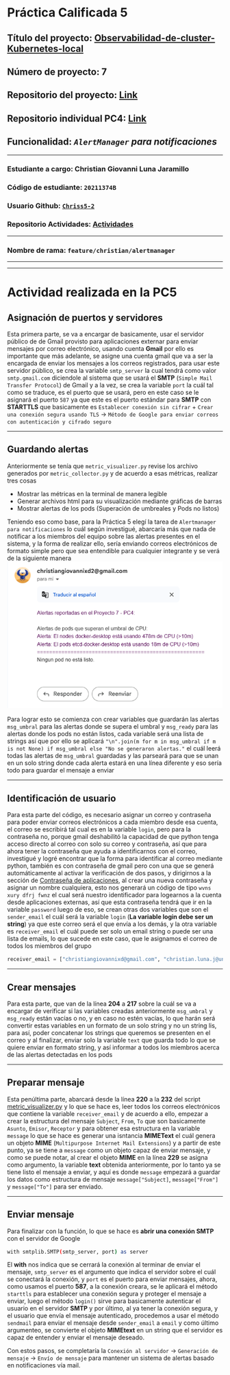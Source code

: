 # Práctica Calificada 5
## Título del proyecto: [Observabilidad-de-cluster-Kubernetes-local](https://github.com/grupo10-CC3S2/Proyecto7-PC4)
## Número de proyecto: 7
## Repositorio del proyecto: [Link](https://github.com/grupo10-CC3S2/Proyecto7-PC4)
## Repositorio individual PC4: [Link](https://github.com/Chriss5-2/Observabilidad-de-cluster-Kubernetes-local)
## Funcionalidad: *`AlertManager` para notificaciones*
---
### Estudiante a cargo: Christian Giovanni Luna Jaramillo
### Código de estudiante: `20211374B`
### Usuario Github: [`Chriss5-2`](https://github.com/Chriss5-2)
### Repositorio Actividades: [Actividades](https://github.com/Chriss5-2/CC3S2-A_25-1_20211374B)
---
### Nombre de rama: `feature/christian/alertmanager`
---
---
# Actividad realizada en la PC5
## Asignación de puertos y servidores
Esta primera parte, se va a encargar de basicamente, usar el servidor público de de Gmail provisto para aplicaciones externar para enviar mensajes por correo electrónico, usando cuenta **Gmail** por ello es importante que más adelante, se asigne una cuenta gmail que va a ser la encargada de enviar los mensajes a los correos registrados, para usar este servidor público, se crea la variable `smtp_server` la cual tendrá como valor `smtp.gmail.com` diciendole al sistema que se usará el **SMTP** (`Simple Mail Transfer Protocol`) de Gmail y a la vez, se crea la variable `port` la cuál tal como se traduce, es el puerto que se usará, pero en este caso se le asignará el puerto `587` ya que este es el puerto estándar para **SMTP** con **STARTTLS** que basicamente es `Establecer conexión sin cifrar` + `Crear una conexión segura usando TLS` -> `Método de Google para enviar correos con autenticación y cifrado seguro`

---
## Guardando alertas
Anteriormente se tenía que `metric_visualizer.py` revise los archivo generados por `metric_collector.py` y de acuerdo a esas métricas, realizar tres cosas
- Mostrar las métricas en la terminal de manera legible
- Generar archivos html para su visualización mediante gráficas de barras
- Mostrar alertas de los pods (Superación de umbreales y Pods no listos)

Teniendo eso como base, para la Práctica 5 elegí la tarea de `Alertmanager para notificaciones` lo cuál según investigué, abarcaría más que nada de notificar a los miembros del equipo sobre las alertas presentes en el sistema, y la forma de realizar ello, sería enviando correos electrónicos de formato simple pero que sea entendible para cualquier integrante y se verá de la siguiente manera
![Img](imgs/email_send.png)

Para lograr esto se comienza con crear variables que guardarán las alertas `msg_umbral` para las alertas donde se supera el umbral y `msg_ready` para las alertas donde los pods no están listos, cada variable será una lista de strings así que por ello se aplicará `"\n".join(m for m in msg_umbral if m is not None) if msg_umbral else "No se generaron alertas."` el cuál leerá todas las alertas de `msg_umbral` guardadas y las parseará para que se unan en un solo string donde cada alerta estará en una línea diferente y eso sería todo para guardar el mensaje a enviar

---
## Identificación de usuario
Para esta parte del código, es necesario asignar un correo y contraseña para poder enviar correos electrónicos a cada miembro desde esa cuenta, el correo se escribirá tal cual es en la variable `login`, pero para la contraseña no, porque gmail deshabilitó la capacidad de que python tenga acceso directo al correo con solo su correo y contraseña, así que para ahora tener la contraseña que ayuda a identificarnos con el correo, investigué y logré encontrar que la forma para identificar al correo mediante python, también es con contraseña de gmail pero con una que se generá automáticamente al activar la verificación de dos pasos, y dirigirnos a la sección de 
[Contraseña de aplicaciones](https://myaccount.google.com/u/3/apppasswords?rapt=AEjHL4PqkhxUBHwWiIDuORk-Tj4byP2Q4lppISw8xPOFUo0MXyRPOwbcax232eyCF709oaX30ZOmB8Oea7e2cj7L020ocSLDGfPYTD5PgFnMV8_PZzYa7lw&pli=1), al crear una nueva contraseña y asignar un nombre cualquiera, esto nos generará un código de tipo `wvns xury dfrj fwnz` el cual será nuestro identificador para logearnos a la cuenta desde aplicaciones externas, así que esta contraseña tendrá que ir en la variable `password` luego de eso, se crean otras dos variables que son el `sender_email` el cuál será la variable `login` (**La variable login debe ser un string**) ya que este correo será el que envía a los demás, y la otra variable es `receiver_email` el cuál puede ser solo un email string o puede ser una lista de emails, lo que sucede en este caso, que le asignamos el correo de todos los miembros del grupo
```python
receiver_email = ["christiangiovannixd@gmail.com", "christian.luna.j@uni.pe", "azvegab@gmail.com", "jesus.osorio.t@uni.pe"]
```

---
## Crear mensajes
Para esta parte, que van de la línea **204** a **217** sobre la cuál se va a encargar de verificar si las variables creadas anteriormente `msg_umbral` y `msg_ready` están vacías o no, y en caso no estén vacías, lo que harán será convertir estas variables en un formato de un solo string y no un string lis, para así, poder concatenar los strings que queremos se presenten en el correo y al finalizar, enviar solo la variable `text` que guarda todo lo que se quiere enviar en formato string, y así informar a todos los miembros acerca de las alertas detectadas en los pods

---
## Preparar mensaje
Esta penúltima parte, abarcará desde la línea **220** a la **232** del script [metric_visualizer.py](../scripts/metric_collector/metric_visualizer.py) y lo que se hace es, leer todos los correos electrónicos que contiene la variable `receiver_email` y de acuerdo a ello, empezar a crear la estructura del mensaje `Subject`, `From`, `To` que son basicamente `Asunto`, `Emisor`, `Receptor` y para obtener esa estructura en la variable `message` lo que se hace es generar una isntancia **MIMEText** el cuál genera un objeto **MIME** (`Multipurpose Internet Mail Extensions`) y a partir de este punto, ya se tiene a `message` como un objeto capaz de enviar mensaje, y como se puede notar, al crear el objeto **MIME** en la línea **229** se asigna como argumento, la variable **text** obtenida anteriormente, por lo tanto ya se tiene listo el mensaje a enviar, y aquí es donde `message` empezará a guardar los datos como estructura de mensaje `message["Subject]`, `message["From"]` y `message["To"]` para ser enviado. 

---
## Enviar mensaje
Para finalizar con la función, lo que se hace es **abrir una conexión SMTP** con el servidor de Google
```bash
with smtplib.SMTP(smtp_server, port) as server
```
El **with** nos indica que se cerrará la conexión al terminar de enviar el mensaje, `smtp_server` es el argumento que indica el servidor sobre el cuál se conectará la conexión, y `port` es el puerto para enviar mensajes, ahora, como usamos el puerto **587**, a la conexión creara, se le aplicará el método `starttls` para establecer una conexión segura y proteger el mensaje a enviar, luego el método `login()` sirve para basicamente autenticar el usuario en el servidor **SMTP** y por último, al ya tener la conexión segura, y el usuario que envía el mensaje autenticado, procedemos a usar el método `sendmail` para enviar el mensaje desde `sender_email` a `email` y como último argumenteo, se convierte el objeto **MIMEtext** en un string que el servidor es capaz de entender y enviar el mensaje deseado.

Con estos pasos, se completaría la `Conexión al servidor` -> `Generación de mensaje` -> `Envío de mensaje` para mantener un sistema de alertas basado en notificaciones vía mail.
